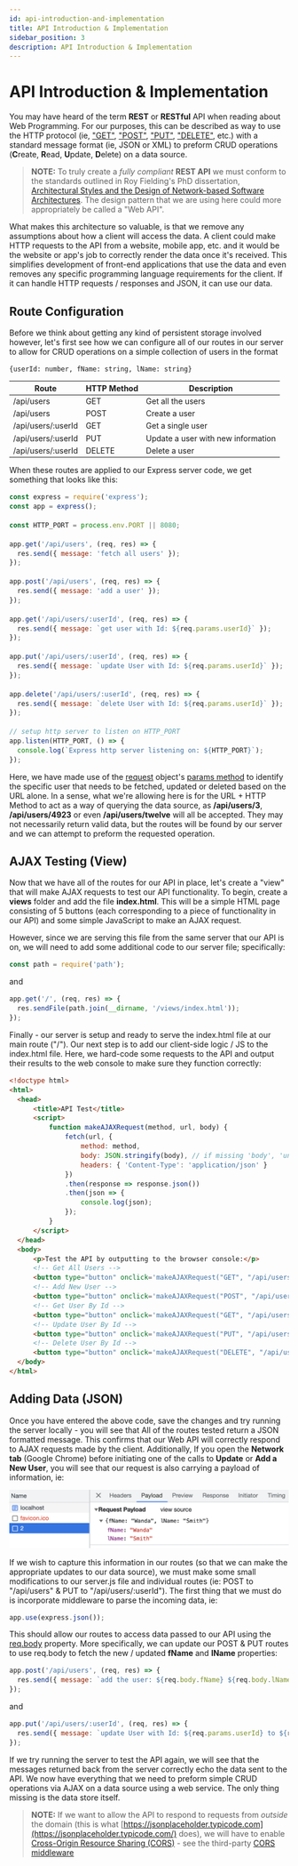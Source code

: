 ```yaml
---
id: api-introduction-and-implementation
title: API Introduction & Implementation
sidebar_position: 3
description: API Introduction & Implementation
---
```


# API Introduction & Implementation

You may have heard of the term **REST** or **RESTful** API when reading about Web Programming. For our purposes, this can be described as way to use the HTTP protocol (ie, ["GET"](https://tools.ietf.org/html/rfc7231#section-4.3.1), ["POST"](https://tools.ietf.org/html/rfc7231#section-4.3.3), ["PUT"](https://tools.ietf.org/html/rfc7231#section-4.3.4), ["DELETE"](https://tools.ietf.org/html/rfc7231#section-4.3.5), etc.) with a standard message format (ie, JSON or XML) to preform CRUD operations (**C**reate, **R**ead, **U**pdate, **D**elete) on a data source.

> **NOTE:** To truly create a _fully compliant_ **REST API** we must conform to the standards outlined in Roy Fielding's PhD dissertation, [Architectural Styles and the Design of Network-based Software Architectures](http://www.ics.uci.edu/~fielding/pubs/dissertation/top.htm). The design pattern that we are using here could more appropriately be called a "Web API".

What makes this architecture so valuable, is that we remove any assumptions about how a client will access the data. A client could make HTTP requests to the API from a website, mobile app, etc. and it would be the website or app's job to correctly render the data once it's received. This simplifies development of front-end applications that use the data and even removes any specific programming language requirements for the client. If it can handle HTTP requests / responses and JSON, it can use our data.

## Route Configuration

Before we think about getting any kind of persistent storage involved however, let's first see how we can configure all of our routes in our server to allow for CRUD operations on a simple collection of users in the format

```
{userId: number, fName: string, lName: string}
```

| Route              | HTTP Method | Description                        |
| ------------------ | ----------- | ---------------------------------- |
| /api/users         | GET         | Get all the users                  |
| /api/users         | POST        | Create a user                      |
| /api/users/:userId | GET         | Get a single user                  |
| /api/users/:userId | PUT         | Update a user with new information |
| /api/users/:userId | DELETE      | Delete a user                      |

When these routes are applied to our Express server code, we get something that looks like this:

```js
const express = require('express');
const app = express();

const HTTP_PORT = process.env.PORT || 8080;

app.get('/api/users', (req, res) => {
  res.send({ message: 'fetch all users' });
});

app.post('/api/users', (req, res) => {
  res.send({ message: 'add a user' });
});

app.get('/api/users/:userId', (req, res) => {
  res.send({ message: `get user with Id: ${req.params.userId}` });
});

app.put('/api/users/:userId', (req, res) => {
  res.send({ message: `update User with Id: ${req.params.userId}` });
});

app.delete('/api/users/:userId', (req, res) => {
  res.send({ message: `delete User with Id: ${req.params.userId}` });
});

// setup http server to listen on HTTP_PORT
app.listen(HTTP_PORT, () => {
  console.log(`Express http server listening on: ${HTTP_PORT}`);
});
```

Here, we have made use of the [request](https://expressjs.com/en/api.html#req) object's [params method](https://expressjs.com/en/api.html#req.params) to identify the specific user that needs to be fetched, updated or deleted based on the URL alone. In a sense, what we're allowing here is for the URL + HTTP Method to act as a way of querying the data source, as **/api/users/3**, **/api/users/4923** or even **/api/users/twelve** will all be accepted. They may not necessarily return valid data, but the routes will be found by our server and we can attempt to preform the requested operation.

## AJAX Testing (View)

Now that we have all of the routes for our API in place, let's create a "view" that will make AJAX requests to test our API functionality. To begin, create a **views** folder and add the file **index.html**. This will be a simple HTML page consisting of 5 buttons (each corresponding to a piece of functionality in our API) and some simple JavaScript to make an AJAX request.

However, since we are serving this file from the same server that our API is on, we will need to add some additional code to our server file; specifically:

```js
const path = require('path');
```

and

```js
app.get('/', (req, res) => {
  res.sendFile(path.join(__dirname, '/views/index.html'));
});
```

Finally - our server is setup and ready to serve the index.html file at our main route ("/"). Our next step is to add our client-side logic / JS to the index.html file. Here, we hard-code some requests to the API and output their results to the web console to make sure they function correctly:

<!-- prettier-ignore-start -->
```html
<!doctype html>
<html>
  <head>
      <title>API Test</title>
      <script>
          function makeAJAXRequest(method, url, body) {
              fetch(url, {
                  method: method,
                  body: JSON.stringify(body), // if missing 'body', 'undefined' is returned
                  headers: { 'Content-Type': 'application/json' }
              })
              .then(response => response.json())
              .then(json => {
                  console.log(json);
              });
          }
      </script>
  </head>
  <body>
      <p>Test the API by outputting to the browser console:</p>
      <!-- Get All Users -->
      <button type="button" onclick='makeAJAXRequest("GET", "/api/users")'>Get All Users</button><br /><br />
      <!-- Add New User -->
      <button type="button" onclick='makeAJAXRequest("POST", "/api/users", {fName: "Bob", lName: "Jones"})'>Add New User</button><br /><br />
      <!-- Get User By Id -->
      <button type="button" onclick='makeAJAXRequest("GET", "/api/users/2")'>Get User</button><br /><br />
      <!-- Update User By Id -->
      <button type="button" onclick='makeAJAXRequest("PUT", "/api/users/2", {fName: "Wanda", lName: "Smith"})'>Update User</button><br /><br />
      <!-- Delete User By Id -->
      <button type="button" onclick='makeAJAXRequest("DELETE", "/api/users/2")'>Delete User</button>
  </body>
</html>
```
<!-- prettier-ignore-end -->

## Adding Data (JSON)

Once you have entered the above code, save the changes and try running the server locally - you will see that All of the routes tested return a JSON formatted message. This confirms that our Web API will correctly respond to AJAX requests made by the client. Additionally, If you open the **Network tab** (Google Chrome) before initiating one of the calls to **Update** or **Add a New User**, you will see that our request is also carrying a payload of information, ie:

![AJAX Request Payload](/img/ajax-payload.png)

If we wish to capture this information in our routes (so that we can make the appropriate updates to our data source), we must make some small modifications to our server.js file and individual routes (ie: POST to "/api/users" & PUT to "/api/users/:userId"). The first thing that we must do is incorporate middleware to parse the incoming data, ie:

```js
app.use(express.json());
```

This should allow our routes to access data passed to our API using the [req.body](https://expressjs.com/en/api.html#req.body) property. More specifically, we can update our POST & PUT routes to use req.body to fetch the new / updated **fName** and **lName** properties:

```js
app.post('/api/users', (req, res) => {
  res.send({ message: `add the user: ${req.body.fName} ${req.body.lName}` });
});
```

and

<!-- prettier-ignore-start -->
```js
app.put('/api/users/:userId', (req, res) => {
  res.send({ message: `update User with Id: ${req.params.userId} to ${req.body.fName} ${req.body.lName}` });
});
```
<!-- prettier-ignore-end -->

If we try running the server to test the API again, we will see that the messages returned back from the server correctly echo the data sent to the API. We now have everything that we need to preform simple CRUD operations via AJAX on a data source using a web service. The only thing missing is the data store itself.

> **NOTE:** If we want to allow the API to respond to requests from _outside_ the domain (this is what [https://jsonplaceholder.typicode.com](https://jsonplaceholder.typicode.com/) does), we will have to enable [Cross-Origin Resource Sharing (CORS)](https://developer.mozilla.org/en-US/docs/Web/HTTP/Access_control_CORS) - see the third-party [CORS middleware](https://www.npmjs.com/package/cors)
